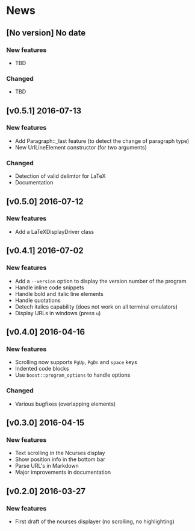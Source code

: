 # News

## [No version] No date

### New features

* TBD

### Changed

* TBD

## [v0.5.1] 2016-07-13

### New features

* Add Paragraph::_last feature (to detect the change of paragraph type)
* New UrlLineElement constructor (for two arguments)

### Changed

* Detection of valid delimtor for LaTeX
* Documentation

## [v0.5.0] 2016-07-12

### New features

* Add a LaTeXDisplayDriver class

## [v0.4.1] 2016-07-02

### New features

* Add a `--version` option to display the version number of the program
* Handle inline code snippets
* Handle bold and italic line elements
* Handle quotations
* Detech italics capability (does not work on all terminal emulators)
* Display URLs in windows (press `u`)

## [v0.4.0] 2016-04-16

### New features

* Scrolling now supports `PgUp`, `PgDn` and `space` keys
* Indented code blocks
* Use `boost::program_options` to handle options

### Changed

* Various bugfixes (overlapping elements)

## [v0.3.0] 2016-04-15

### New features

* Text scrolling in the Ncurses display
* Show position info in the bottom bar
* Parse URL's in Markdown
* Major improvements in documentation

## [v0.2.0] 2016-03-27

### New features

* First draft of the ncurses displayer (no scrolling, no highlighting)

